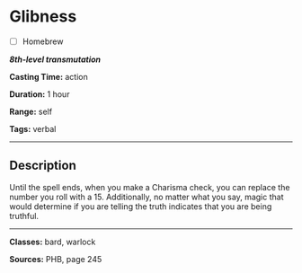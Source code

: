 # Glibness

- [ ] Homebrew

***8th-level transmutation***

**Casting Time:** action

**Duration:** 1 hour

**Range:** self

**Tags:** verbal

---

## Description
Until the spell ends, when you make a Charisma check, you can replace the number you roll with a 15.
Additionally, no matter what you say, magic that would determine if you are telling the truth indicates that you are being truthful.

---

**Classes:** bard, warlock

**Sources:** PHB, page 245
